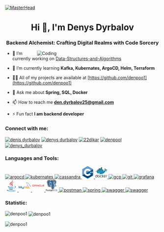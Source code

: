 [![MasterHead](https://steamuserimages-a.akamaihd.net/ugc/1661224712069230981/BFD6A13BBBF6F1A2A7FA6A6DA961E0700E98660A/?imw=1024&imh=576&ima=fit&impolicy=Letterbox&imcolor=%23000000&letterbox=true)](https://denpoo1.io)
<h1 align="center">Hi 👋, I'm Denys Dyrbalov</h1>
<h3 align="center">Backend Alchemist: Crafting Digital Realms with Code Sorcery</h3>
<img align="right" alt="Coding" width="400" src="https://cdn.dribbble.com/users/1162077/screenshots/3848914/programmer.gif">

- 🔭 I’m currently working on [Data-Structures-and-Algorithms](git@github.com:denpoo1/Data-Structures-and-Algorithms.git)

- 🌱 I’m currently learning **Kafka, Kubernates, ArgoCD, Helm, Terraform**

- 👨‍💻 All of my projects are available at [https://github.com/denpoo1](https://github.com/denpoo1)

- 💬 Ask me about **Spring, SQL, Docker**

- 📫 How to reach me **den.dyrbalov25@gmail.com**

- ⚡ Fun fact **I am backend developer**

<h3 align="left">Connect with me:</h3>
<p align="left">
<a href="https://linkedin.com/in/denis dyrbalov" target="blank"><img align="center" src="https://raw.githubusercontent.com/rahuldkjain/github-profile-readme-generator/master/src/images/icons/Social/linked-in-alt.svg" alt="denis dyrbalov" height="30" width="40" /></a>
<a href="https://fb.com/denys durbalov" target="blank"><img align="center" src="https://raw.githubusercontent.com/rahuldkjain/github-profile-readme-generator/master/src/images/icons/Social/facebook.svg" alt="denys durbalov" height="30" width="40" /></a>
<a href="https://instagram.com/22dikar" target="blank"><img align="center" src="https://raw.githubusercontent.com/rahuldkjain/github-profile-readme-generator/master/src/images/icons/Social/instagram.svg" alt="22dikar" height="30" width="40" /></a>
<a href="https://www.leetcode.com/denpool" target="blank"><img align="center" src="https://raw.githubusercontent.com/rahuldkjain/github-profile-readme-generator/master/src/images/icons/Social/leet-code.svg" alt="denpool" height="30" width="40" /></a>
<a href="https://discord.gg/denys_durbalov" target="blank"><img align="center" src="https://raw.githubusercontent.com/rahuldkjain/github-profile-readme-generator/master/src/images/icons/Social/discord.svg" alt="denys_durbalov" height="30" width="40" /></a>
</p>

<h3 align="left">Languages and Tools:</h3>
<p align="left">
  <a href="https://argo-cd.readthedocs.io/" target="_blank" rel="noreferrer">
    <img src="https://miro.medium.com/v2/resize:fit:1400/1*d_nWfpG-EF831-yXwx64HQ.png" alt="argocd" width="40" height="40"/>
  </a>
  <a href="https://kubernetes.io/" target="_blank" rel="noreferrer">
    <img src="https://upload.wikimedia.org/wikipedia/labs/thumb/b/ba/Kubernetes-icon-color.svg/2110px-Kubernetes-icon-color.svg.png" alt="kubernates" width="40" height="40"/>
  </a>
  <a href="https://cassandra.apache.org/" target="_blank" rel="noreferrer">
    <img src="https://www.vectorlogo.zone/logos/apache_cassandra/apache_cassandra-icon.svg" alt="cassandra" width="40" height="40"/>
  </a>
  <a href="https://www.w3schools.com/cpp/" target="_blank" rel="noreferrer">
    <img src="https://raw.githubusercontent.com/devicons/devicon/master/icons/cplusplus/cplusplus-original.svg" alt="cplusplus" width="40" height="40"/>
  </a>
  <a href="https://www.docker.com/" target="_blank" rel="noreferrer">
    <img src="https://raw.githubusercontent.com/devicons/devicon/master/icons/docker/docker-original-wordmark.svg" alt="docker" width="40" height="40"/>
  </a>
  <a href="https://cloud.google.com" target="_blank" rel="noreferrer">
    <img src="https://www.vectorlogo.zone/logos/google_cloud/google_cloud-icon.svg" alt="gcp" width="40" height="40"/>
  </a>
  <a href="https://git-scm.com/" target="_blank" rel="noreferrer">
    <img src="https://www.vectorlogo.zone/logos/git-scm/git-scm-icon.svg" alt="git" width="40" height="40"/>
  </a>
  <a href="https://grafana.com" target="_blank" rel="noreferrer">
    <img src="https://www.vectorlogo.zone/logos/grafana/grafana-icon.svg" alt="grafana" width="40" height="40"/>
  </a>
  <a href="https://www.java.com" target="_blank" rel="noreferrer">
    <img src="https://raw.githubusercontent.com/devicons/devicon/master/icons/java/java-original.svg" alt="java" width="40" height="40"/>
  </a>
  <a href="https://www.mysql.com/" target="_blank" rel="noreferrer">
    <img src="https://raw.githubusercontent.com/devicons/devicon/master/icons/mysql/mysql-original-wordmark.svg" alt="mysql" width="40" height="40"/>
  </a>
  <a href="https://www.oracle.com/" target="_blank" rel="noreferrer">
    <img src="https://raw.githubusercontent.com/devicons/devicon/master/icons/oracle/oracle-original.svg" alt="oracle" width="40" height="40"/>
  </a>
  <a href="https://www.postgresql.org" target="_blank" rel="noreferrer">
    <img src="https://raw.githubusercontent.com/devicons/devicon/master/icons/postgresql/postgresql-original-wordmark.svg" alt="postgresql" width="40" height="40"/>
  </a>
  <a href="https://postman.com" target="_blank" rel="noreferrer">
    <img src="https://www.vectorlogo.zone/logos/getpostman/getpostman-icon.svg" alt="postman" width="40" height="40"/>
  </a>
  <a href="https://spring.io/" target="_blank" rel="noreferrer">
    <img src="https://www.vectorlogo.zone/logos/springio/springio-icon.svg" alt="spring" width="40" height="40"/>
  </a>
  <a href="https://static-00.iconduck.com/assets.00/swagger-icon-512x512-halz44im.png" target="_blank" rel="noreferrer">
    <img src="https://static-00.iconduck.com/assets.00/swagger-icon-512x512-halz44im.png" alt="swagger" width="40" height="40"/>
  </a>
   </a>
  <a href="https://upload.wikimedia.org/wikipedia/commons/thumb/3/38/Prometheus_software_logo.svg/2066px-Prometheus_software_logo.svg.png" target="_blank" rel="noreferrer">
    <img src="https://upload.wikimedia.org/wikipedia/commons/thumb/3/38/Prometheus_software_logo.svg/2066px-Prometheus_software_logo.svg.png" alt="swagger" width="40" height="40"/>
  </a>
</p>

<h3 align="left">Statistic:</h3>
<p align="left">
<p><img align="left" src="https://github-readme-stats.vercel.app/api/top-langs?username=denpoo1&show_icons=true&locale=en&layout=compact" alt="denpoo1" /></p>

<p>&nbsp;<img align="center" src="https://github-readme-stats.vercel.app/api?username=denpoo1&show_icons=true&locale=en" alt="denpoo1" /></p>

<p><img align="center" src="https://github-readme-streak-stats.herokuapp.com/?user=denpoo1&" alt="denpoo1" /></p>
